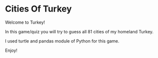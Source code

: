 # Cities Of Turkey

Welcome to Turkey!

In this game/quiz you will try to guess all 81 cities of my homeland Turkey.

I used turtle and pandas module of Python for this game.

Enjoy!
